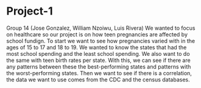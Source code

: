 # Project-1

Group 14 (Jose Gonzalez, William Nzoiwu,  Luis Rivera) 
We wanted to focus on healthcare so our project is on how teen pregnancies are affected by school fundign. To start we want to see how pregnancies varied with in the ages of 15 to 17  and 18 to 19. We wanted to know the states that had the most school spending and the least school spending. We also want to do the same with teen birth rates per state. With this, we can see if there are any patterns between these the best-performing states and patterns with the worst-performing states. Then we want to see if there is a correlation, the data we want to use comes from the CDC and the census databases. 
